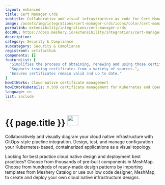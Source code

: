 ```yaml
---
layout: enhanced
title: Cert Manager Crds
subtitle: Collaborative and visual infrastructure as code for Cert Manager Crds
image: /assets/img/integrations/cert-manager-crds/icons/color/cert-manager-crds-color.svg
permalink: extensibility/integrations/cert-manager-crds
docURL: https://docs.meshery.io/extensibility/integrations/cert-manager-crds
description: 
category: Security & Compliance
subcategory: Security & Compliance
registrant: artifacthub
components: []
featureList: [
  "Simplifies the process of obtaining, renewing and using those certificates.",
  "Supports issuing certificates from a variety of sources.",
  "Ensures certificates remain valid and up to date."
]
howItWorks: Cloud native certificate management
howItWorksDetails: X.509 certificate management for Kubernetes and OpenShift
language: en
list: include
---
```

<h1>{{ page.title }} <img src="{{ page.image }}" style="width: 35px; height: 35px;" /></h1>

<p>

</p>
<p>
    Collaboratively and visually diagram your cloud native infrastructure with GitOps-style pipeline integration. Design, test, and manage configuration your Kubernetes-based, containerized applications as a visual topology.
</p>
<p>
    Looking for best practice cloud native design and deployment best practices? Choose from thousands of pre-built components in MeshMap. Choose from hundreds of ready-made design patterns by importing templates from Meshery Catalog or use our low code designer, MeshMap, to create and deploy your own cloud native infrastructure designs.
</p>
